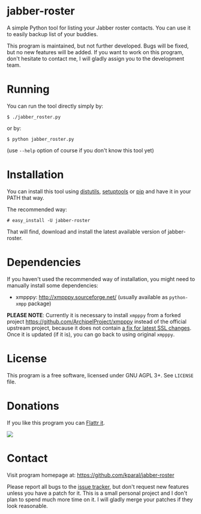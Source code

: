jabber-roster
=============

A simple Python tool for listing your Jabber roster contacts. You can use it to easily backup list of your buddies.

This program is maintained, but not further developed. Bugs will be fixed, but no new features will be added. If you want to work on this program, don't hesitate to contact me, I will gladly assign you to the development team.

Running
=======

You can run the tool directly simply by:

    $ ./jabber_roster.py

or by:

    $ python jabber_roster.py

(use `--help` option of course if you don't know this tool yet)


Installation
============

You can install this tool using [distutils][], [setuptools][] or [pip][] and have it in your PATH that way.

The recommended way:

    # easy_install -U jabber-roster

That will find, download and install the latest available version of jabber-roster.

[distutils]:  http://docs.python.org/install/index.html#install-index
[setuptools]: http://peak.telecommunity.com/DevCenter/setuptools
[pip]:        http://pip.openplans.org/


Dependencies
============

If you haven't used the recommended way of installation, you might need to manually install some dependencies:

 * xmpppy: <http://xmpppy.sourceforge.net/> (usually available as `python-xmpp` package)

**PLEASE NOTE**: Currently it is necessary to install `xmpppy` from a forked
project <https://github.com/ArchipelProject/xmpppy> instead of the official
upstream project, because it does not contain
[a fix for latest SSL changes](https://github.com/ArchipelProject/xmpppy/commit/c61c64972b12d3bfeca7200a18965886cbf51263).
Once it is updated (if it is), you can go back to using original `xmpppy`.


License
=======

This program is a free software, licensed under GNU AGPL 3+. See `LICENSE` file.


Donations
=========

If you like this program you can [Flattr it](https://flattr.com/thing/78799/jabber-roster).

[![](http://api.flattr.com/button/flattr-badge-large.png)](https://flattr.com/thing/78799/jabber-roster)


Contact
=======

Visit program homepage at: <https://github.com/kparal/jabber-roster>

Please report all bugs to the [issue tracker](https://github.com/kparal/jabber-roster/issues), but don't request new features unless you have a patch for it. This is a small personal project and I don't plan to spend much more time on it. I will gladly merge your patches if they look reasonable.
